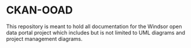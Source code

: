 # CKAN-OOAD
This repository is meant to hold all documentation for the Windsor open data portal project which includes but is not limited to UML diagrams and project management diagrams.
